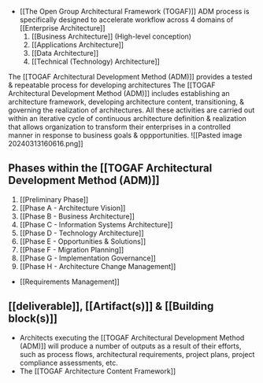 - [[The Open Group Architectural Framework (TOGAF)]] ADM process is specifically designed to accelerate workflow across 4 domains of [[Enterprise Architecture]]
	1. [[Business Architecture]] (High-level conception)
	2. [[Applications Architecture]]
	3. [[Data Architecture]]
	4. [[Technical (Technology) Architecture]]

The [[TOGAF Architectural Development Method (ADM)]] provides a tested & repeatable process for developing architectures
The [[TOGAF Architectural Development Method (ADM)]] includes establishing an architecture framework, developing architecture content, transitioning, & governing the realization of architectures.
All these activities are carried out within an iterative cycle of continuous architecture definition & realization that allows organization to transform their enterprises in a controlled manner in response to business goals & oppportunities.
![[Pasted image 20240313160616.png]]
## Phases within the [[TOGAF Architectural Development Method (ADM)]]
1. [[Preliminary Phase]]
2. [[Phase A - Architecture Vision]]
3. [[Phase B - Business Architecture]]
4. [[Phase C - Information Systems Architecture]]
5. [[Phase D - Technology Architecture]]
6. [[Phase E - Opportunities & Solutions]]
7. [[Phase F - Migration Planning]]
8. [[Phase G - Implementation Governance]]
9. [[Phase H - Architecture Change Management]]
- [[Requirements Management]]

## [[deliverable]],  [[Artifact(s)]] & [[Building block(s)]]
- Architects executing the [[TOGAF Architectural Development Method (ADM)]] will produce a number of outputs as a result of their efforts, such as process flows, architectural requirements, project plans, project compliance assessments, etc.
- The [[TOGAF Architecture Content Framework]]